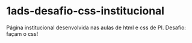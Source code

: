 # 1ads-desafio-css-institucional
Página institucional desenvolvida nas aulas de html e css de PI. Desafio: façam o css! 
